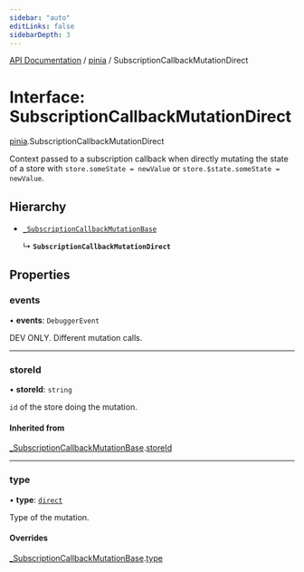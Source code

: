 ```yaml
---
sidebar: "auto"
editLinks: false
sidebarDepth: 3
---
```


[API Documentation](../index.md) / [pinia](../modules/pinia.md) / SubscriptionCallbackMutationDirect

# Interface: SubscriptionCallbackMutationDirect

[pinia](../modules/pinia.md).SubscriptionCallbackMutationDirect

Context passed to a subscription callback when directly mutating the state of
a store with `store.someState = newValue` or `store.$state.someState =
newValue`.

## Hierarchy

- [`_SubscriptionCallbackMutationBase`](pinia._SubscriptionCallbackMutationBase.md)

  ↳ **`SubscriptionCallbackMutationDirect`**

## Properties

### events

• **events**: `DebuggerEvent`

DEV ONLY. Different mutation calls.

___

### storeId

• **storeId**: `string`

`id` of the store doing the mutation.

#### Inherited from

[_SubscriptionCallbackMutationBase](pinia._SubscriptionCallbackMutationBase.md).[storeId](pinia._SubscriptionCallbackMutationBase.md#storeid)

___

### type

• **type**: [`direct`](../modules/pinia/enums/MutationType.md#direct)

Type of the mutation.

#### Overrides

[_SubscriptionCallbackMutationBase](pinia._SubscriptionCallbackMutationBase.md).[type](pinia._SubscriptionCallbackMutationBase.md#type)
